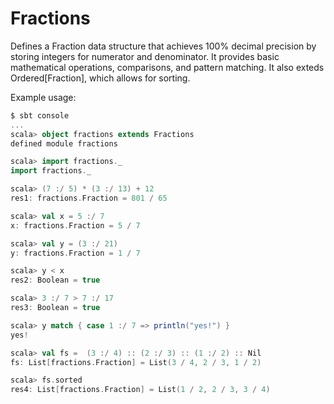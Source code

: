 # Fractions

Defines a Fraction data structure that achieves 100% decimal precision by storing integers for numerator and denominator. It provides basic mathematical operations, comparisons, and pattern matching. It also exteds Ordered[Fraction], which allows for sorting.

Example usage:
```scala
$ sbt console
...
scala> object fractions extends Fractions
defined module fractions

scala> import fractions._
import fractions._

scala> (7 :/ 5) * (3 :/ 13) + 12
res1: fractions.Fraction = 801 / 65

scala> val x = 5 :/ 7
x: fractions.Fraction = 5 / 7

scala> val y = (3 :/ 21)
y: fractions.Fraction = 1 / 7

scala> y < x
res2: Boolean = true

scala> 3 :/ 7 > 7 :/ 17
res3: Boolean = true

scala> y match { case 1 :/ 7 => println("yes!") }
yes!

scala> val fs =  (3 :/ 4) :: (2 :/ 3) :: (1 :/ 2) :: Nil
fs: List[fractions.Fraction] = List(3 / 4, 2 / 3, 1 / 2)

scala> fs.sorted
res4: List[fractions.Fraction] = List(1 / 2, 2 / 3, 3 / 4)
```
